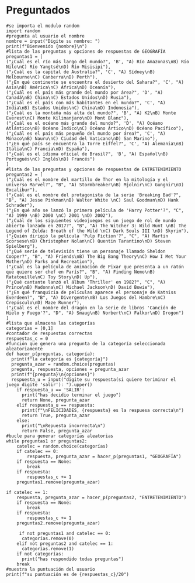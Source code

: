 # Preguntados
  
    #se importa el modulo random
    import random
    #pregunta al usuario el nombre
    nombre = input("Digite su nombre: ")
    print(f"Bienvenido {nombre}\n")
    #lista de las preguntas y opciones de respuestas de GEOGRAFÍA
    preguntas1 = [
    ("¿Cuál es el río más largo del mundo?", 'B', "A) Río Amazonas\nB) Río Nilo\nC) Río Yangtsé\nD) Río Misisipi"),
    ("¿Cuál es la capital de Australia?", 'C', "A) Sídney\nB) Melbourne\nC) Canberra\nD) Perth"),
    ("¿En qué continente se encuentra el desierto del Sahara?", 'C', "A) Asia\nB) América\nC) África\nD) Oceanía"),
    ("¿Cuál es el país más grande del mundo por área?", 'D', "A) Canadá\nB) China\nC) Estados Unidos\nD) Rusia"),
    ("¿Cuál es el país con más habitantes en el mundo?", 'C', "A) India\nB) Estados Unidos\nC) China\nD) Indonesia"),
    ("¿Cuál es la montaña más alta del mundo?", 'B', "A) K2\nB) Monte Everest\nC) Monte Kilimanjaro\nD) Mont Blanc"),
    ("¿Cuál es el océano más grande del mundo?", 'D', "A) Océano Atlántico\nB) Océano Índico\nC) Océano Ártico\nD) Océano Pacífico"),
    ("¿Cuál es el país más pequeño del mundo por área?", 'C', "A) Mónaco\nB) Nauru\nC) Ciudad del Vaticano\nD) San Marino"),
    ("¿En qué país se encuentra la Torre Eiffel?", 'C', "A) Alemania\nB) Italia\nC) Francia\nD) España"),
    ("¿Cuál es el idioma oficial de Brasil?", 'B', "A) Español\nB) Portugués\nC) Inglés\nD) Francés")
    ]
    #lista de las preguntas y opciones de respuestas de ENTRETENIMIENTO
    preguntas2 = [
    ("¿Cuál es el nombre del martillo de Thor en la mitología y el universo Marvel?", "B", "A) Stormbreaker\nB) Mjolnir\nC) Gungnir\nD) Excalibur"),
    ("¿Cuál es el nombre del protagonista de la serie 'Breaking Bad'?", "B", "A) Jesse Pinkman\nB) Walter White \nC) Saul Goodman\nD) Hank Schrader"),
    ("¿En qué año se lanzó la primera película de 'Harry Potter'?", "C", "A) 1999 \nB) 2000 \nC) 2001 \nD) 2002"),
    ("¿Cuál de los siguientes videojuegos es un juego de rol de mundo abierto lanzado en 2017?", "B", "A) The Witcher 3: Wild Hunt \nB) The Legend of Zelda: Breath of the Wild \nC) Dark Souls III \nD) Skyrim"),
    ("¿Quién dirigió la película 'Pulp Fiction'?", "C", "A) Martin Scorsese\nB) Christopher Nolan\nC) Quentin Tarantino\nD) Steven Spielberg"),
    ("¿Qué serie de televisión tiene un personaje llamado Sheldon Cooper?", "B", "A) Friends\nB) The Big Bang Theory\nC) How I Met Your Mother\nD) Parks and Recreation"),
    ("¿Cuál es la película de animación de Pixar que presenta a un ratón que quiere ser chef en París?", "B", "A) Finding Nemo\nB) Ratatouille\nC) Toy Story\nD) Up"),
    ("¿Qué cantante lanzó el álbum 'Thriller' en 1982?", "C", "A) Prince\nB) Madonna\nC) Michael Jackson\nD) David Bowie"),
    ("¿En qué franquicia de películas aparece el personaje de Katniss Everdeen?", "B", "A) Divergente\nB) Los Juegos del Hambre\nC) Crepúsculo\nD) Maze Runner"),
    ("¿Cuál es el nombre del dragón en la serie de libros 'Canción de Hielo y Fuego'?", "D", "A) Smaug\nB) Norbert\nC) Falkor\nD) Drogon")
    ]
    #lista que almacena las categorías 
    categorías = [0,1]
    #contador de respuestas correctas
    respuestas_c = 0
    #función que genera una pregunta de la categoría seleccionada aleatoriamente 
    def hacer_p(preguntas, categoría):
      print(f"la categoría es {categoría}")
      pregunta_azar = random.choice(preguntas)
      pregunta, respuesta, opciones = pregunta_azar
      print(f"{pregunta}\n{opciones}")
      respuesta_u = input("digite su respuesta(si quiere teriminar el juego digite 'salir'): ").upper()
        if respuesta_u == 'SALIR':
          print("has decidio terminar el juego")
          return None, pregunta_azar
        elif respuesta_u == respuesta:
          print(f"\nFELICIDADES, {respuesta} es la respuesa correcta\n")
          return True, pregunta_azar
        else:
          print("\nRepuesta incorrecta\n")
          return False, pregunta_azar
    #bucle para generar categorías aleatorias
    while preguntas1 or preguntas2:
        catelec = random.choice(categorías)
        if catelec == 0:
            respuesta, pregunta_azar = hacer_p(preguntas1, "GEOGRAFÍA")
        if respuesta == None:
            break
        if respuesta:
            respuestas_c += 1
        preguntas1.remove(pregunta_azar)
        
    if catelec == 1:
        respuesta, pregunta_azar = hacer_p(preguntas2, "ENTRETENIMIENTO")
        if respuesta == None:
            break
        if respuesta:
            respuestas_c += 1
        preguntas2.remove(pregunta_azar)

         if not preguntas1 and catelec == 0:
          categorías.remove(0)
        elif not preguntas2 and catelec == 1:
          categorías.remove(1)
        if not categorías:
          print("has respondido todas preguntas")
        break
    #muestra la puntuación del usuario 
    print(f"su puntuación es de {respuestas_c}/20")

